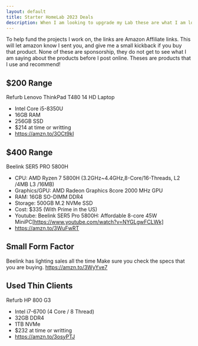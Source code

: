 ```yaml
---
layout: default
title: Starter HomeLab 2023 Deals
description: When I am looking to upgrade my Lab these are what I am looking at.
---
```


To help fund the projects I work on, the links are Amazon Affiliate links. This will let amazon know I sent you, and give me a small kickback if you buy that product. None of these are sponsorship, they do not get to see what I am saying about the products before I post online. Theses are products that I use and recommend!

## $200 Range

Refurb Lenovo ThinkPad T480 14 HD Laptop
* Intel Core i5-8350U
* 16GB RAM
* 256GB SSD
* $214 at time or writting
* https://amzn.to/3OCt9kI

## $400 Range

Beelink SER5 PRO 5800H

* CPU: AMD Ryzen 7 5800H (3.2GHz~4.4GHz,8-Core/16-Threads, L2 /4MB L3 /16MB)
* Graphics/GPU: AMD Radeon Graphics 8core 2000 MHz GPU
* RAM: 16GB SO-DIMM DDR4
* Storage: 500GB M.2 NVMe SSD
* Cost: $335 (With Prime in the US)
* Youtube: Beelink SER5 Pro 5800H: Affordable 8-core 45W MiniPC[https://www.youtube.com/watch?v=NYGLgwFCLWk]
* https://amzn.to/3WuFwRT

## Small Form Factor

Beelink has lighting sales all the time
Make sure you check the specs that you are buying.
https://amzn.to/3WyYve7

## Used Thin Clients

Refurb HP 800 G3 
* Intel i7-6700 (4 Core / 8 Thread)
* 32GB DDR4 
* 1TB NVMe
* $232 at time or writting
* https://amzn.to/3osyPTJ



